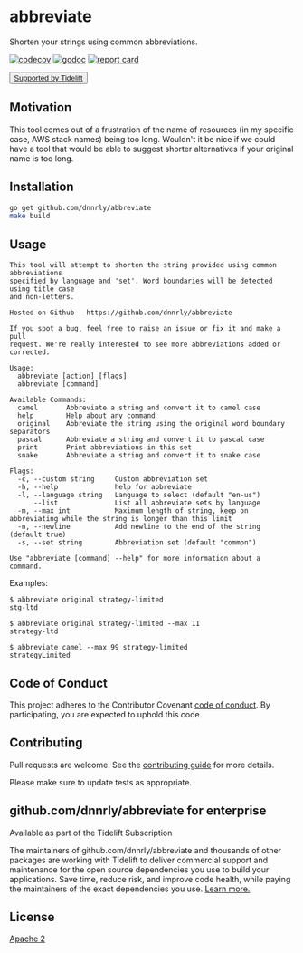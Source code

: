 # abbreviate

Shorten your strings using common abbreviations.

[![codecov](https://codecov.io/gh/dnnrly/abbreviate/branch/master/graph/badge.svg)](https://codecov.io/gh/dnnrly/abbreviate)
[![godoc](https://godoc.org/github.com/dnnrly/abbreviate?status.svg)](http://godoc.org/github.com/dnnrly/abbreviate)
[![report card](https://goreportcard.com/badge/github.com/dnnrly/abbreviate)](https://goreportcard.com/report/github.com/dnnrly/abbreviate)

<button class="button-save large"><a href="https://tidelift.com/subscription/pkg/go-github-com-dnnrly-abbreviate?utm_source=go-github-com-dnnrly-abbreviate&utm_medium=referral&utm_campaign=enterprise">Supported by Tidelift</a></button>

## Motivation

This tool comes out of a frustration of the name of resources (in my specific
case, AWS stack names) being too long. Wouldn't it be nice if we could have a
tool that would be able to suggest shorter alternatives if your original name
is too long.

## Installation

```bash
go get github.com/dnnrly/abbreviate
make build
```

## Usage

```
This tool will attempt to shorten the string provided using common abbreviations
specified by language and 'set'. Word boundaries will be detected using title case
and non-letters.

Hosted on Github - https://github.com/dnnrly/abbreviate

If you spot a bug, feel free to raise an issue or fix it and make a pull
request. We're really interested to see more abbreviations added or corrected.

Usage:
  abbreviate [action] [flags]
  abbreviate [command]

Available Commands:
  camel       Abbreviate a string and convert it to camel case
  help        Help about any command
  original    Abbreviate the string using the original word boundary separators
  pascal      Abbreviate a string and convert it to pascal case
  print       Print abbreviations in this set
  snake       Abbreviate a string and convert it to snake case

Flags:
  -c, --custom string     Custom abbreviation set
  -h, --help              help for abbreviate
  -l, --language string   Language to select (default "en-us")
      --list              List all abbreviate sets by language
  -m, --max int           Maximum length of string, keep on abbreviating while the string is longer than this limit
  -n, --newline           Add newline to the end of the string (default true)
  -s, --set string        Abbreviation set (default "common")

Use "abbreviate [command] --help" for more information about a command.
```

Examples:
```
$ abbreviate original strategy-limited
stg-ltd

$ abbreviate original strategy-limited --max 11
strategy-ltd

$ abbreviate camel --max 99 strategy-limited
strategyLimited
```

## Code of Conduct
This project adheres to the Contributor Covenant [code of conduct](CODE_OF_CONDUCT.md). By participating, you are expected to uphold this code.

## Contributing
Pull requests are welcome. See the [contributing guide](CONTRIBUTING.md) for more details.

Please make sure to update tests as appropriate.

## github.com/dnnrly/abbreviate for enterprise

Available as part of the Tidelift Subscription

The maintainers of github.com/dnnrly/abbreviate and thousands of other packages are working with Tidelift to deliver commercial support and maintenance for the open source dependencies you use to build your applications. Save time, reduce risk, and improve code health, while paying the maintainers of the exact dependencies you use. [Learn more.](https://tidelift.com/subscription/pkg/go-github-com-dnnrly-abbreviate?utm_source=go-github-com-dnnrly-abbreviate&utm_medium=referral&utm_campaign=enterprise&utm_term=repo)

## License
[Apache 2](https://choosealicense.com/licenses/apache-2.0/)
